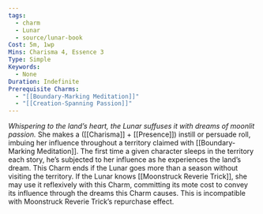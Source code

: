 ```yaml
---
tags:
  - charm
  - Lunar
  - source/lunar-book
Cost: 5m, 1wp
Mins: Charisma 4, Essence 3
Type: Simple
Keywords:
  - None
Duration: Indefinite
Prerequisite Charms:
  - "[[Boundary-Marking Meditation]]"
  - "[[Creation-Spanning Passion]]"
---
```

*Whispering to the land’s heart, the Lunar suffuses it with dreams of moonlit passion.*
She makes a ([[Charisma]] + [[Presence]]) instill or persuade roll, imbuing her influence throughout a territory claimed with [[Boundary-Marking Meditation]]. The first time a given character sleeps in the territory each story, he’s subjected to her influence as he experiences the land’s dream. This Charm ends if the Lunar goes more than a season without visiting the territory. If the Lunar knows [[Moonstruck Reverie Trick]], she may use it reflexively with this Charm, committing its mote cost to convey its influence through the dreams this Charm causes. This is incompatible with Moonstruck Reverie Trick’s repurchase effect.